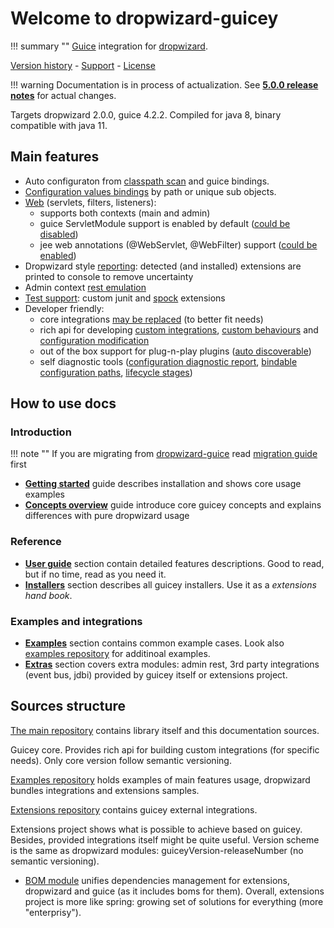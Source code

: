 # Welcome to dropwizard-guicey

!!! summary ""
    [Guice](https://github.com/google/guice) integration for [dropwizard](http://dropwizard.io).

[Version history](about/history.md) - [Support](about/support.md) - [License](about/license.md)

!!! warning 
    Documentation is in process of actualization.
    See **[5.0.0 release notes](about/release-notes.md)** for actual changes.
    
Targets dropwizard 2.0.0, guice 4.2.2.
Compiled for java 8, binary compatible with java 11.    

## Main features

* Auto configuraton from [classpath scan](guide/configuration.md#auto-configuration) and guice bindings.  
* [Configuration values bindings](guide/bindings.md#configuration-by-path) by path or unique sub objects. 
* [Web](guide/web.md) (servlets, filters, listeners):
    - supports both contexts (main and admin)
    - guice ServletModule support is enabled by default ([could be disabled](guide/web.md#disable-servletmodule-support))
    - jee web annotations (@WebServlet, @WebFilter) support ([could be enabled](guide/web.md#web-instalers))
* Dropwizard style [reporting](guide/installers.md#reporting): detected (and installed) extensions are printed to console to remove uncertainty
* Admin context [rest emulation](extras/admin-rest.md) 
* [Test support](guide/test.md): custom junit and [spock](http://spockframework.org) extensions
* Developer friendly: 
    - core integrations [may be replaced](guide/configuration.md#disable-installers) (to better fit needs)
    - rich api for developing [custom integrations](guide/installers.md#writing-custom-installer), [custom behaviours](guide/events.md#events) and [configuration modification](guide/configuration.md#guicey-configuration-hooks) 
    - out of the box support for plug-n-play plugins ([auto discoverable](guide/bundles.md#service-loader-lookup))
    - self diagnostic tools ([configuration diagnostic report](guide/diagnostic.md), [bindable configuration paths](guide/bindings.md#configuration-bindings-report), [lifecycle stages](guide/configuration.md#lifecycle-events)) 

## How to use docs

### Introduction

!!! note ""
    If you are migrating from [dropwizard-guice](https://github.com/HubSpot/dropwizard-guice) read [migration guide](guide/dg-migration.md) first

* [**Getting started**](getting-started.md) guide describes installation and shows core usage examples
* [**Concepts overview**](concepts.md) guide introduce core guicey concepts and explains differences with pure dropwizard usage

### Reference
* [**User guide**](guide/configuration.md) section contain detailed features descriptions. Good to read, but if no time, read as you need it.
* [**Installers**](installers/resource.md) section describes all guicey installers. Use it as a *extensions hand book*.

### Examples and integrations

* [**Examples**](examples/authentication.md) section contains common example cases. Look also [examples repository](https://github.com/xvik/dropwizard-guicey-examples) for additinoal examples.
* [**Extras**](extras/admin-rest.md) section covers extra modules: admin rest, 3rd party integrations (event bus, jdbi) provided by guicey itself 
or extensions project.

## Sources structure

[The main repository](https://github.com/xvik/dropwizard-guicey) contains library itself and this documentation sources.

Guicey core. Provides rich api for building custom integrations (for specific needs). 
Only core version follow semantic versioning.

[Examples repository](https://github.com/xvik/dropwizard-guicey-examples) holds examples of main features usage, dropwizard bundles 
integrations and extensions samples.

[Extensions repository](https://github.com/xvik/dropwizard-guicey-ext) contains guicey external integrations. 

Extensions project shows what is possible to achieve based on guicey. Besides, provided integrations 
itself might be quite useful. Version scheme is the same as dropwizard modules: guiceyVersion-releaseNumber
(no semantic versioning).

* [BOM module](extras/bom.md) unifies dependencies management for extensions, dropwizard and guice (as it includes boms for them).
   Overall, extensions project is more like spring: growing set of solutions for everything (more "enterprisy").

